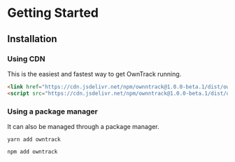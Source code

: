 # Getting Started

## Installation

### Using CDN

This is the easiest and fastest way to get OwnTrack running.

```html
<link href="https://cdn.jsdelivr.net/npm/ownntrack@1.0.0-beta.1/dist/owntrack.min.css" rel="stylesheet" />
<script src="https://cdn.jsdelivr.net/npm/ownntrack@1.0.0-beta.1/dist/owntrack.min.js"></script>
```

### Using a package manager

It can also be managed through a package manager.

```
yarn add owntrack
```
```
npm add owntrack
```